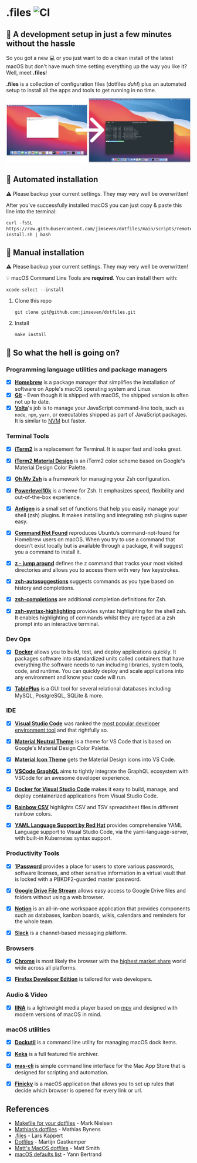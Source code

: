 # .files ![CI](https://github.com/jimseven/dotfiles/workflows/CI/badge.svg)

## :rocket: A development setup in just a few minutes without the hassle

So you got a new :computer: or you just want to do a clean install of the latest macOS but don't have much time setting everything up the way you like it? Well, meet **.files**!

**.files** is a collection of configuration files (dotfiles _duh!_) plus an automated setup to install all the apps and tools to get running in no time.

![](https://raw.githubusercontent.com/jimseven/dotfiles/main/screenshot.png)

## :robot: Automated installation

:warning: Please backup your current settings. They may very well be overwritten!

After you've successfully installed macOS you can just copy & paste this line into the terminal:

```
curl -fsSL https://raw.githubusercontent.com/jimseven/dotfiles/main/scripts/remote-install.sh | bash
```

## :turtle: Manual installation

:warning: Please backup your current settings. They may very well be overwritten!

:bulb: macOS Command Line Tools are **required**. You can install them with:

```
xcode-select --install
```

1. Clone this repo

   ```
   git clone git@github.com:jimseven/dotfiles.git
   ```

2. Install

   ```
   make install
   ```

## :monocle_face: So what the hell is going on?

### Programming language utilities and package managers

- [x] **[Homebrew](https://github.com/Homebrew/brew)** is a package manager that simplifies the installation of software on Apple's macOS operating system and Linux
- [x] **[Git](https://github.com/git/git)** - Even though it is shipped with macOS, the shipped version is often not up to date.
- [x] **[Volta](https://github.com/volta-cli/volta)**'s job is to manage your JavaScript command-line tools, such as `node`, `npm`, `yarn`, or executables shipped as part of JavaScript packages. It is similar to [NVM](https://github.com/nvm-sh/nvm) but faster.

### Terminal Tools

- [x] **[iTerm2](https://github.com/gnachman/iTerm2)** is a replacement for Terminal. It is super fast and looks great.

- [x] **[iTerm2 Material Design](https://github.com/MartinSeeler/iterm2-material-design)** is an iTerm2 color scheme based on Google's Material Design Color Palette.

- [x] **[Oh My Zsh](https://github.com/ohmyzsh/ohmyzsh)** is a framework for managing your Zsh configuration.

- [x] **[Powerlevel10k](https://github.com/romkatv/powerlevel10k)** is a theme for Zsh. It emphasizes speed, flexibility and out-of-the-box experience.

- [x] **[Antigen](https://github.com/zsh-users/antigen)** is a small set of functions that help you easily manage your shell (zsh) plugins. It makes installing and integrating zsh plugins super easy.

- [x] **[Command Not Found](https://github.com/Homebrew/homebrew-command-not-found)** reproduces Ubuntu’s command-not-found for Homebrew users on macOS. When you try to use a command that doesn’t exist locally but is available through a package, it will suggest you a command to install it.

- [x] **[z - jump around](https://github.com/ohmyzsh/ohmyzsh/tree/master/plugins/z)** defines the z command that tracks your most visited directories and allows you to access them with very few keystrokes.

- [x] **[zsh-autosuggestions](https://github.com/zsh-users/zsh-autosuggestions)** suggests commands as you type based on history and completions.

- [x] **[zsh-completions](https://github.com/zsh-users/zsh-completions)** are additional completion definitions for Zsh.

- [x] **[zsh-syntax-highlighting](https://github.com/zsh-users/zsh-syntax-highlighting)** provides syntax highlighting for the shell zsh. It enables highlighting of commands whilst they are typed at a zsh prompt into an interactive terminal.

### Dev Ops

- [x] **[Docker](https://www.docker.com)** allows you to build, test, and deploy applications quickly. It packages software into standardized units called containers that have everything the software needs to run including libraries, system tools, code, and runtime. You can quickly deploy and scale applications into any environment and know your code will run.

- [x] **[TablePlus](https://tableplus.com)** is a GUI tool for several relational databases including MySQL, PostgreSQL, SQLite & more.

### IDE

- [x] **[Visual Studio Code](https://github.com/microsoft/vscode)** was ranked the [most popular developer environment tool](https://insights.stackoverflow.com/survey/2019#technology-_-most-popular-development-environments) and that rightfully so.

- [x] **[Material Neutral Theme](https://github.com/bernardodsanderson/material-neutral-theme)** is a theme for VS Code that is based on Google's Material Design Color Palette.

- [x] **[Material Icon Theme](https://github.com/PKief/vscode-material-icon-theme)** gets the Material Design icons into VS Code.

- [x] **[VSCode GraphQL](https://github.com/graphql/vscode-graphql)** aims to tightly integrate the GraphQL ecosystem with VSCode for an awesome developer experience.

- [x] **[Docker for Visual Studio Code](https://github.com/microsoft/vscode-docker)** makes it easy to build, manage, and deploy containerized applications from Visual Studio Code.

- [x] **[Rainbow CSV](https://github.com/mechatroner/vscode_rainbow_csv)** highlights CSV and TSV spreadsheet files in different rainbow colors.

- [x] **[YAML Language Support by Red Hat](https://github.com/redhat-developer/vscode-yaml)** provides comprehensive YAML Language support to Visual Studio Code, via the yaml-language-server, with built-in Kubernetes syntax support.

### Productivity Tools

- [x] **[1Password](https://1password.com)** provides a place for users to store various passwords, software licenses, and other sensitive information in a virtual vault that is locked with a PBKDF2-guarded master password.

- [x] **[Google Drive File Stream](https://www.google.com/drive/download/)** allows easy access to Google Drive files and folders without using a web browser.

- [x] **[Notion](https://www.notion.so)** is an all-in-one workspace application that provides components such as databases, kanban boards, wikis, calendars and reminders for the whole team.

- [x] **[Slack](https://slack.com)** is a channel-based messaging platform.

### Browsers

- [x] **[Chrome]()** is most likely the browser with the [highest market share](https://netmarketshare.com/?options=%7B%22filter%22%3A%7B%22%24and%22%3A%5B%7B%22deviceType%22%3A%7B%22%24in%22%3A%5B%22Desktop%2Flaptop%22%5D%7D%7D%5D%7D%2C%22dateLabel%22%3A%22Trend%22%2C%22attributes%22%3A%22share%22%2C%22group%22%3A%22browser%22%2C%22sort%22%3A%7B%22share%22%3A-1%7D%2C%22id%22%3A%22browsersDesktop%22%2C%22dateInterval%22%3A%22Monthly%22%2C%22dateStart%22%3A%222019-11%22%2C%22dateEnd%22%3A%222020-10%22%2C%22segments%22%3A%22-1000%22%7D) world wide across all platforms.

- [x] **[Firefox Developer Edition](https://www.mozilla.org/firefox/developer/)** is tailored for web developers.

### Audio & Video

- [x] **[IINA](https://github.com/iina/iina)** is a lightweight media player based on [mpv](https://github.com/mpv-player/mpv) and designed with modern versions of macOS in mind.

### macOS utilities

- [x] **[Dockutil](https://github.com/kcrawford/dockutil)** is a command line utility for managing macOS dock items.

- [x] **[Keka](https://github.com/aonez/Keka)** is a full featured file archiver.

- [x] **[mas-cli](https://github.com/mas-cli/mas)** is simple command line interface for the Mac App Store that is designed for scripting and automation.

- [x] **[Finicky](https://github.com/johnste/finicky)** is a macOS application that allows you to set up rules that decide which browser is opened for every link or url.

## References

- [Makefile for your dotfiles](https://polothy.github.io/post/2018-10-09-makefile-dotfiles/) - Mark Nielsen
- [Mathias’s dotfiles](https://github.com/mathiasbynens/dotfiles) - Mathias Bynens
- [.files](https://github.com/webpro/dotfiles) - Lars Kappert
- [Dotfiles](https://github.com/martijngastkemper/dotfiles) - Martijn Gastkemper
- [Matt's MacOS dotfiles](https://github.com/mattorb/dotfiles) - Matt Smith
- [macOS defaults list](https://macos-defaults.com) - Yann Bertrand

